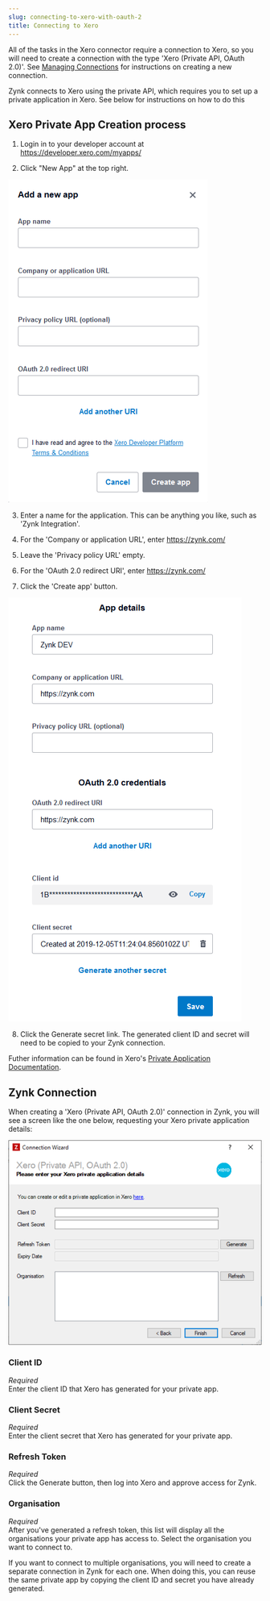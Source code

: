 ```yaml
---
slug: connecting-to-xero-with-oauth-2
title: Connecting to Xero
---
```


All of the tasks in the Xero connector require a connection to Xero, so you will need to create a connection with the type 'Xero (Private API, OAuth 2.0)'. See [Managing Connections](managing-connections) for instructions on creating a new connection.

Zynk connects to Xero using the private API, which requires you to set up a private application in Xero. See below for instructions on how to do this

## Xero Private App Creation process

1. Login in to your developer account at https://developer.xero.com/myapps/

2. Click "New App" at the top right.

![Xero Private App Screen](/assets/images/xero/xero_oauth_2_private_app.png)

3. Enter a name for the application. This can be anything you like, such as 'Zynk Integration'.

4. For the 'Company or application URL', enter https://zynk.com/

5. Leave the 'Privacy policy URL' empty.

6. For the 'OAuth 2.0 redirect URI', enter https://zynk.com/

7. Click the 'Create app' button.

![Xero Private App Screen](/assets/images/xero/xero_oauth_2_private_app_2.png)

8. Click the Generate secret link. The generated client ID and secret will need to be copied to your Zynk connection.

Futher information can be found in Xero's [Private Application Documentation](https://developer.xero.com/documentation/auth-and-limits/private-applications/).

## Zynk Connection

When creating a 'Xero (Private API, OAuth 2.0)' connection in Zynk, you will see a screen like the one below, requesting your Xero private application details:

![Xero Connection](/assets/images/xero/xero_oauth_2_connection.png)

### Client ID
_Required_  
Enter the client ID that Xero has generated for your private app.

### Client Secret
_Required_  
Enter the client secret that Xero has generated for your private app.

### Refresh Token
_Required_  
Click the Generate button, then log into Xero and approve access for Zynk.

### Organisation
_Required_  
After you've generated a refresh token, this list will display all the organisations your private app has access to. Select the organisation you want to connect to. 

If you want to connect to multiple organisations, you will need to create a separate connection in Zynk for each one. When doing this, you can reuse the same private app by copying the client ID and secret you have already generated.